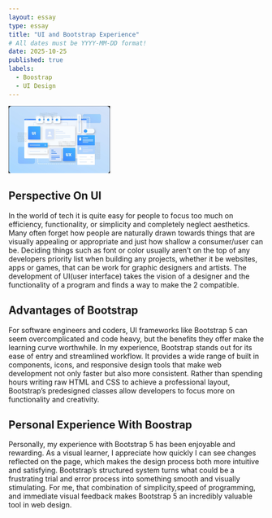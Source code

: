 ```yaml
---
layout: essay
type: essay
title: "UI and Bootstrap Experience"
# All dates must be YYYY-MM-DD format!
date: 2025-10-25
published: true
labels:
  - Boostrap
  - UI Design
---
```


<img width="200px" class="rounded float-start pe-4" src="../img/UI_Image.png">


## Perspective On UI

  In the world of tech it is quite easy for people to focus too much on efficiency, functionality, or simplicity and completely neglect aesthetics. Many often forget how people are naturally drawn towards things that are visually appealing or appropriate and just how shallow a consumer/user can be. Deciding things such as font or color usually aren’t on the top of any developers priority list when building any projects, whether it be websites, apps or games, that can be work for graphic designers and artists. The development of UI(user interface) takes the vision of a designer and the functionality of a program and finds a way to make the 2 compatible. 



## Advantages of Bootstrap



 For software engineers and coders, UI frameworks like Bootstrap 5 can seem overcomplicated and code heavy, but the benefits they offer make the learning curve worthwhile. In my experience, Bootstrap stands out for its ease of entry and streamlined workflow. It provides a wide range of built in components, icons, and responsive design tools that make web development not only faster but also more consistent. Rather than spending hours writing raw HTML and CSS to achieve a professional layout, Bootstrap’s predesigned classes allow developers to focus more on functionality and creativity.




## Personal Experience With Boostrap

  Personally, my experience with Bootstrap 5 has been enjoyable and rewarding. As a visual learner, I appreciate how quickly I can see changes reflected on the page, which makes the design process both more intuitive and satisfying. Bootstrap’s structured system turns what could be a frustrating trial and error process into something smooth and visually stimulating. For me, that combination of simplicity,speed of programming, and immediate visual feedback makes Bootstrap 5 an incredibly valuable tool in web design.


